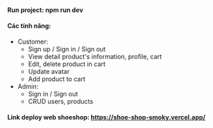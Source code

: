 #### Run project: npm run dev
#### Các tính năng:
* Customer:
  + Sign up / Sign in / Sign out
  + View detail product's information, profile, cart
  + Edit, delete product in cart
  + Update avatar
  + Add product to cart
* Admin:
  + Sign in / Sign out
  + CRUD users, products

#### Link deploy web shoeshop: https://shoe-shop-smoky.vercel.app/


